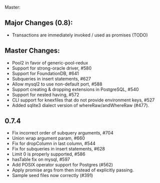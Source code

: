 Master:

## Major Changes (0.8):

- Transactions are immediately invoked / used as promises (TODO)

## Master Changes:

- Pool2 in favor of generic-pool-redux
- Support for strong-oracle driver, #580
- Support for FoundationDB, #641
- Subqueries in insert statements, #627
- Allow mysql2 to use non-default port, #588
- Support creating & dropping extensions in PostgreSQL, #540
- Support for nested having, #572
- CLI support for knexfiles that do not provide environment keys, #527
- Added sqlite3 dialect version of whereRaw/andWhereRaw (#477).


## 0.7.4

- Fix incorrect order of subquery arguments, #704
- Union wrap argument param, #660
- Fix for dropColumn in last column, #544
- Fix for subqueries in insert statements, #628
- Limit 0 is properly supported, #586
- hasTable fix on mysql, #597
- Add POSIX operator support for Postgres (#562)
- Apply promise args from then instead of explicitly passing.
- Sample seed files now correctly (#391)